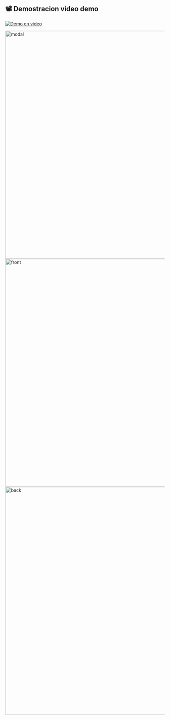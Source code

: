 ## 📽️ Demostracion video demo 
[![Demo en video](https://res.cloudinary.com/duzogl1l3/video/upload/so_1,w_600/demo_rpgud3.jpg)](https://res.cloudinary.com/duzogl1l3/video/upload/v1753978576/demo_rpgud3.mp4)

<img width="1366" height="720" alt="modal" src="https://github.com/user-attachments/assets/9a5916f7-aed6-43d2-b5d8-869bb915bfdc" />
<img width="1366" height="720" alt="front" src="https://github.com/user-attachments/assets/7b43d1dc-115b-4487-8baa-78274fb3f724" />
<img width="1366" height="720" alt="back" src="https://github.com/user-attachments/assets/3289d534-31b7-4f61-9bff-d9fa72d16698" />
